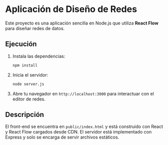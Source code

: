 # Aplicación de Diseño de Redes

Este proyecto es una aplicación sencilla en Node.js que utiliza **React Flow** para diseñar redes de datos.

## Ejecución

1. Instala las dependencias:
   ```bash
   npm install
   ```
2. Inicia el servidor:
   ```bash
   node server.js
   ```
3. Abre tu navegador en `http://localhost:3000` para interactuar con el editor de redes.

## Descripción

El front-end se encuentra en `public/index.html` y está construido con React y React Flow cargados desde CDN. El servidor está implementado con Express y solo se encarga de servir archivos estáticos.
